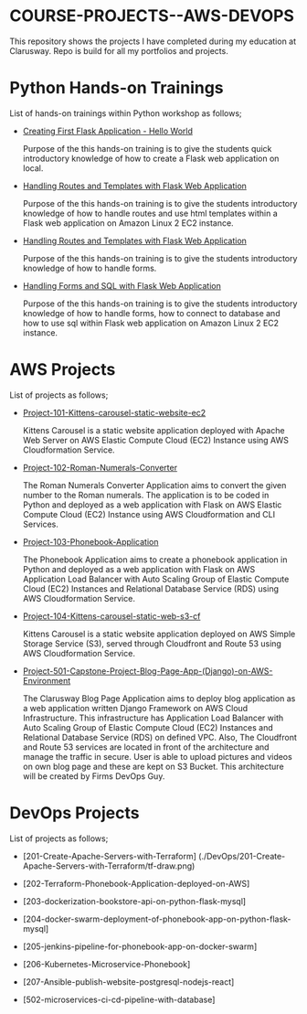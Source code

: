 # COURSE-PROJECTS--AWS-DEVOPS
This repository shows the projects I have completed during my education at Clarusway. Repo is build for all my portfolios and projects.

# Python Hands-on Trainings

List of hands-on trainings within Python workshop as follows;

- [Creating First Flask Application - Hello World](./AWS/Portfolio/flask-01-02-hello-world-app-Jinja-Template/README.md)

    Purpose of the this hands-on training is to give the students quick introductory knowledge of how to create a Flask web application on local.

- [Handling Routes and Templates with Flask Web Application](./AWS/Portfolio/flask-03-handling-routes-and-if-for/README.md)

    Purpose of the this hands-on training is to give the students introductory knowledge of how to handle routes and use html templates within a Flask web application on Amazon Linux 2 EC2 instance. 

- [Handling Routes and Templates with Flask Web Application](./AWS/Portfolio/flask-04-handling-forms-POST-GET-Methods/README.md)

    Purpose of the this hands-on training is to give the students introductory knowledge of how to handle forms.

- [Handling Forms and SQL with Flask Web Application](./AWS/Portfolio/flask-05-Handling-SQL-with-Flask-Web-Application/README.md)

    Purpose of the this hands-on training is to give the students introductory knowledge of how to handle forms, how to connect to database and how to use sql within Flask web application on Amazon Linux 2 EC2 instance. 

# AWS Projects

List of projects as follows;

- [Project-101-Kittens-carousel-static-website-ec2](./AWS/Project-101-Kittens-carousel-static-website-ec2/Pro_Project_101.png)

    Kittens Carousel is a static website application deployed with Apache Web Server on AWS Elastic Compute Cloud (EC2) Instance using AWS Cloudformation Service. 

- [Project-102-Roman-Numerals-Converter](./AWS/Project-102-Roman-Numerals-Converter/project-001-snapshot.png)

    The Roman Numerals Converter Application aims to convert the given number to the Roman numerals. The application is to be coded in Python and deployed as a web application with Flask on AWS Elastic Compute Cloud (EC2) Instance using AWS Cloudformation and CLI Services. 

- [Project-103-Phonebook-Application](./AWS/Project-103-Phonebook-Application/003_phonebook.png)

    The Phonebook Application aims to create a phonebook application in Python and deployed as a web application with Flask on AWS Application Load Balancer with Auto Scaling Group of Elastic Compute Cloud (EC2) Instances and Relational Database Service (RDS) using AWS Cloudformation Service.

- [Project-104-Kittens-carousel-static-web-s3-cf](./AWS/Project-104-Kittens-carousel-static-web-s3-cf/Project_006.png)
    
    Kittens Carousel is a static website application deployed on AWS Simple Storage Service (S3), served through Cloudfront and Route 53 using AWS Cloudformation Service.

- [Project-501-Capstone-Project-Blog-Page-App-(Django)-on-AWS-Environment](./AWS/Project-501-Capstone-Project-Blog-Page-App-(Django)-on-AWS-Environment/capstone.jpg)

    The Clarusway Blog Page Application aims to deploy blog application as a web application written Django Framework on AWS Cloud Infrastructure. This infrastructure has Application Load Balancer with Auto Scaling Group of Elastic Compute Cloud (EC2) Instances and Relational Database Service (RDS) on defined VPC. Also, The Cloudfront and Route 53 services are located in front of the architecture and manage the traffic in secure. User is able to upload pictures and videos on own blog page and these are kept on S3 Bucket. This architecture will be created by Firms DevOps Guy.


# DevOps Projects

List of projects as follows;

- [201-Create-Apache-Servers-with-Terraform] (./DevOps/201-Create-Apache-Servers-with-Terraform/tf-draw.png)

- [202-Terraform-Phonebook-Application-deployed-on-AWS]
- [203-dockerization-bookstore-api-on-python-flask-mysql]
- [204-docker-swarm-deployment-of-phonebook-app-on-python-flask-mysql]
- [205-jenkins-pipeline-for-phonebook-app-on-docker-swarm]
- [206-Kubernetes-Microservice-Phonebook]
- [207-Ansible-publish-website-postgresql-nodejs-react]
- [502-microservices-ci-cd-pipeline-with-database]